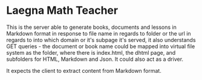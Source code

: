 # Laegna Math Teacher
This is the server able to generate books, documents and lessons in Markdown format in response to file name in regards to folder or the url in regards to into which domain or it's subpage it's served, it also understands GET queries - the document or book name could be mapped into virtual file system as the folder, where there is index.html, the dhtml page, and subfolders for HTML, Markdown and Json. It could also act as a driver.

It expects the client to extract content from Markdown format.

